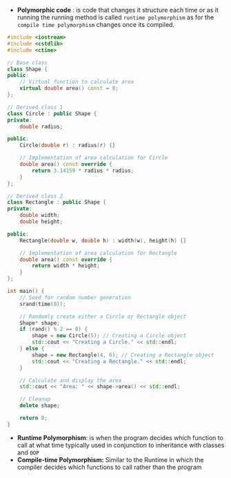 - **Polymorphic code** : is code that changes it structure each time or as it running the running method is called `runtime polymorphism` as for the `compile time polymorphism` changes once its compiled. 

```C++ 
#include <iostream>
#include <cstdlib>
#include <ctime>

// Base class
class Shape {
public:
    // Virtual function to calculate area
    virtual double area() const = 0;
};

// Derived class 1
class Circle : public Shape {
private:
    double radius;

public:
    Circle(double r) : radius(r) {}

    // Implementation of area calculation for Circle
    double area() const override {
        return 3.14159 * radius * radius;
    }
};

// Derived class 2
class Rectangle : public Shape {
private:
    double width;
    double height;

public:
    Rectangle(double w, double h) : width(w), height(h) {}

    // Implementation of area calculation for Rectangle
    double area() const override {
        return width * height;
    }
};

int main() {
    // Seed for random number generation
    srand(time(0));

    // Randomly create either a Circle or Rectangle object
    Shape* shape;
    if (rand() % 2 == 0) {
        shape = new Circle(5); // Creating a Circle object
        std::cout << "Creating a Circle." << std::endl;
    } else {
        shape = new Rectangle(4, 6); // Creating a Rectangle object
        std::cout << "Creating a Rectangle." << std::endl;
    }

    // Calculate and display the area
    std::cout << "Area: " << shape->area() << std::endl;

    // Cleanup
    delete shape;

    return 0;
}

```

- **Runtime Polymorphism**:  is when the program decides which function to call at what time typically used in conjunction to inheritance with classes and `OOP`
 - **Compile-time Polymorphism:** Similar to the Runtime in which the compiler decides which functions to call rather than the program  